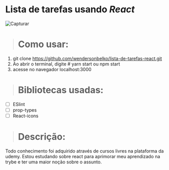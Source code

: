 # Lista de tarefas usando _React_
![Capturar](https://user-images.githubusercontent.com/57719936/79644993-d48d8f00-8182-11ea-8f92-ae1f251fdaf0.PNG)

> # Como usar:

1. git clone https://github.com/wendersonbelko/lista-de-tarefas-react.git
2. Ao abrir o terminal, digite # yarn start ou npm start
3. acesse no navegador localhost:3000

> # Bibliotecas usadas:

- [ ] ESlint
- [ ] prop-types
- [ ] React-icons

> # Descrição:

Todo conhecimento foi adquirido através de cursos livres na plataforma da udemy. Estou estudando sobre react para aprimorar meu aprendizado na trybe e ter uma maior noção sobre o assunto.
